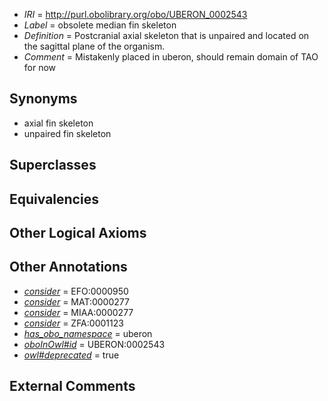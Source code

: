  * *IRI* = http://purl.obolibrary.org/obo/UBERON_0002543
 * *Label* = obsolete median fin skeleton
 * *Definition* = Postcranial axial skeleton that is unpaired and located on the sagittal plane of the organism.
 * *Comment* = Mistakenly placed in uberon, should remain domain of TAO for now

## Synonyms

 * axial fin skeleton
 * unpaired fin skeleton

## Superclasses


## Equivalencies


## Other Logical Axioms


## Other Annotations

 * *[consider](../../er/oboInOwl#consider.md)* = EFO:0000950
 * *[consider](../../er/oboInOwl#consider.md)* = MAT:0000277
 * *[consider](../../er/oboInOwl#consider.md)* = MIAA:0000277
 * *[consider](../../er/oboInOwl#consider.md)* = ZFA:0001123
 * *[has_obo_namespace](../../ce/oboInOwl#hasOBONamespace.md)* = uberon
 * *[oboInOwl#id](../../id/oboInOwl#id.md)* = UBERON:0002543
 * *[owl#deprecated](../../ed/owl#deprecated.md)* = true

## External Comments


